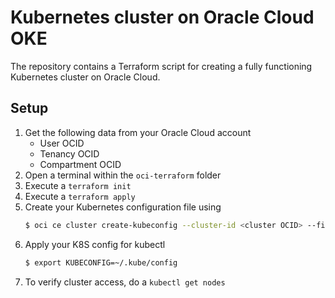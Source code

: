 # Kubernetes cluster on Oracle Cloud OKE

The repository contains a Terraform script for creating a fully functioning
Kubernetes cluster on Oracle Cloud.

## Setup
1. Get the following data from your Oracle Cloud account
    * User OCID
    * Tenancy OCID
    * Compartment OCID
1. Open a terminal within the `oci-terraform` folder
1. Execute a `terraform init`
1. Execute a `terraform apply`
1. Create your Kubernetes configuration file using 
    ```bash
    $ oci ce cluster create-kubeconfig --cluster-id <cluster OCID> --file ~/.kube/config --region <region> --token-version 2.0.0 --kube-endpoint PUBLIC_ENDPOINT
    ```
1. Apply your K8S config for kubectl
    ```bash
    $ export KUBECONFIG=~/.kube/config
    ```
1. To verify cluster access, do a `kubectl get nodes`